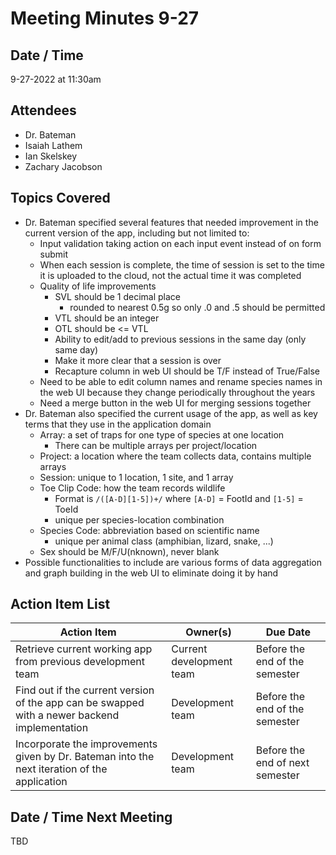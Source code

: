 # Meeting Minutes 9-27

## Date / Time

9-27-2022 at 11:30am

## Attendees

- Dr. Bateman
- Isaiah Lathem
- Ian Skelskey
- Zachary Jacobson

## Topics Covered

- Dr. Bateman specified several features that needed improvement in the current version of the app, including but not limited to:
  - Input validation taking action on each input event instead of on form submit
  - When each session is complete, the time of session is set to the time it is uploaded to the cloud, not the actual time it was completed
  - Quality of life improvements
    - SVL should be 1 decimal place
      - rounded to nearest 0.5g so only .0 and .5 should be permitted
    - VTL should be an integer
    - OTL should be <= VTL
    - Ability to edit/add to previous sessions in the same day (only same day)
    - Make it more clear that a session is over
    - Recapture column in web UI should be T/F instead of True/False
  - Need to be able to edit column names and rename species names in the web UI because they change periodically throughout the years
  - Need a merge button in the web UI for merging sessions together
- Dr. Bateman also specified the current usage of the app, as well as key terms that they use in the application domain
  - Array: a set of traps for one type of species at one location
    - There can be multiple arrays per project/location
  - Project: a location where the team collects data, contains multiple arrays 
  - Session: unique to 1 location, 1 site, and 1 array
  - Toe Clip Code: how the team records wildlife
    - Format is `/([A-D][1-5])+/` where `[A-D]` = FootId and `[1-5]` = ToeId
    - unique per species-location combination
  - Species Code: abbreviation based on scientific name
    - unique per animal class (amphibian, lizard, snake, ...)
  - Sex should be M/F/U(nknown), never blank
- Possible functionalities to include are various forms of data aggregation and graph building in the web UI to eliminate doing it by hand

## Action Item List

| **Action Item**                                              | **Owner(s)**             | **Due Date**                    |
| ------------------------------------------------------------ | ------------------------ | ------------------------------- |
| Retrieve current working app from previous development team  | Current development team | Before the end of the semester  |
| Find out if the current version of the app can be swapped with a newer backend implementation | Development team         | Before the end of the semester  |
| Incorporate the improvements given by Dr. Bateman into the next iteration of the application | Development team         | Before the end of next semester |

## Date / Time Next Meeting

TBD
